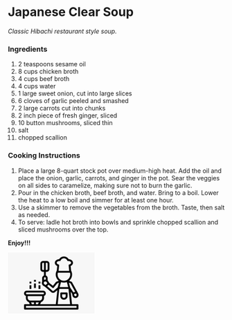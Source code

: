 # Japanese Clear Soup

*Classic Hibachi restaurant style soup.*

### Ingredients

1. 2 teaspoons sesame oil
2. 8 cups chicken broth
3. 4 cups beef broth
4. 4 cups water
5. 1 large sweet onion, cut into large slices
6. 6 cloves of garlic peeled and smashed
7. 2 large carrots cut into chunks
8. 2 inch piece of fresh ginger, sliced
9. 10 button mushrooms, sliced thin
10. salt
11. chopped scallion

### Cooking Instructions

1. Place a large 8-quart stock pot over medium-high heat. Add the oil and place the onion, garlic, carrots, and ginger in the pot. Sear the veggies on all sides to caramelize, making sure not to burn the garlic.
2. Pour in the chicken broth, beef broth, and water. Bring to a boil. Lower the heat to a low boil and simmer for at least one hour.
3. Use a skimmer to remove the vegetables from the broth. Taste, then salt as needed.
4. To serve: ladle hot broth into bowls and sprinkle chopped scallion and sliced mushrooms over the top.

**Enjoy!!!**

<img src="https://github.com/jddemcher/TallGuyCooking/blob/master/iconfile.png" width="200">
